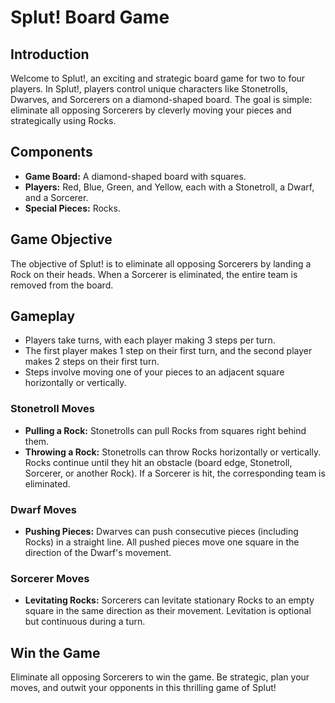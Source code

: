 # Splut! Board Game

## Introduction

Welcome to Splut!, an exciting and strategic board game for two to four players. In Splut!, players control unique characters like Stonetrolls, Dwarves, and Sorcerers on a diamond-shaped board. The goal is simple: eliminate all opposing Sorcerers by cleverly moving your pieces and strategically using Rocks.

## Components

- **Game Board:** A diamond-shaped board with squares.
- **Players:** Red, Blue, Green, and Yellow, each with a Stonetroll, a Dwarf, and a Sorcerer.
- **Special Pieces:** Rocks.

## Game Objective

The objective of Splut! is to eliminate all opposing Sorcerers by landing a Rock on their heads. When a Sorcerer is eliminated, the entire team is removed from the board.

## Gameplay

- Players take turns, with each player making 3 steps per turn.
- The first player makes 1 step on their first turn, and the second player makes 2 steps on their first turn.
- Steps involve moving one of your pieces to an adjacent square horizontally or vertically.

### Stonetroll Moves

- **Pulling a Rock:** Stonetrolls can pull Rocks from squares right behind them.
- **Throwing a Rock:** Stonetrolls can throw Rocks horizontally or vertically. Rocks continue until they hit an obstacle (board edge, Stonetroll, Sorcerer, or another Rock). If a Sorcerer is hit, the corresponding team is eliminated.

### Dwarf Moves

- **Pushing Pieces:** Dwarves can push consecutive pieces (including Rocks) in a straight line. All pushed pieces move one square in the direction of the Dwarf's movement.

### Sorcerer Moves

- **Levitating Rocks:** Sorcerers can levitate stationary Rocks to an empty square in the same direction as their movement. Levitation is optional but continuous during a turn.

## Win the Game

Eliminate all opposing Sorcerers to win the game. Be strategic, plan your moves, and outwit your opponents in this thrilling game of Splut!
